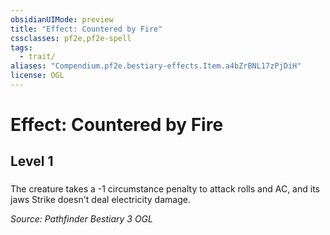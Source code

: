 ```yaml
---
obsidianUIMode: preview
title: "Effect: Countered by Fire"
cssclasses: pf2e,pf2e-spell
tags:
  - trait/
aliases: "Compendium.pf2e.bestiary-effects.Item.a4bZrBNL17zPjDiH"
license: OGL
---
```

# Effect: Countered by Fire
## Level 1
### 






The creature takes a -1 circumstance penalty to attack rolls and AC, and its jaws Strike doesn't deal electricity damage.

*Source: Pathfinder Bestiary 3*
*OGL*